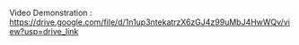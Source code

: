 Video Demonstration : https://drive.google.com/file/d/1n1up3ntekatrzX6zGJ4z99uMbJ4HwWQv/view?usp=drive_link
